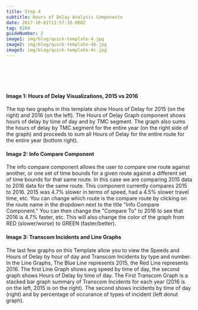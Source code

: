 ```yaml
---
title: Step 4
subtitle: Hours of Delay Analysis Components
date: 2017-10-01T11:57:10.000Z
tag: 0204
guideNumber: 2
image1: img/blog/quick-template-4.jpg
image2: img/blog/quick-template-4b.jpg
image3: img/blog/quick-template-4c.jpg
---
```


# &nbsp; 
#### Image 1: Hours of Delay Visualizations, 2015 vs 2016
The top two graphs in this template show Hours of Delay for 2015 (on the right) and 2016 (on the left). The Hours of Delay Graph component shows hours of delay by time of day and by TMC segment. The graph also sums the hours of delay by TMC segment for the entire year (on the right side of the graph) and proceeds to sum all Hours of Delay for the entire route for the entire year (bottom right).   

#### Image 2: Info Compare Component
The info compare component allows the user to compare one route against another, or one set of time bounds for a given route against a different set of time bounds for that same route. In this case we are comparing 2015 data to 2016 data for the same route. This component currently compares 2015 to 2016. 2015 was 4.7% slower in terms of speed, had a 4.5% slower travel time, etc. You can change which route is the compare route by clicking on the route name in the dropdown next to the title "Info Compare Component." You can then change the "Compare To" to 2016 to see that 2016 is 4.7% faster, etc. This will also change the color of the graph from RED (slower/worse) to GREEN (faster/better).

#### Image 3: Transcom Incidents and Line Graphs
The last few graphs on this Template allow you to view the Speeds and Hours of Delay by hour of day and Transcom Incidents by type and number. In the Line Graphs, The Blue Line represents 2015, the Red Line represents 2016. The first Line Graph shows avg speed by time of day, the second graph shows Hours of Delay by time of day. The First Transcom Graph is a stacked bar graph summary of Transcom Incidents for each year (2016 is on the left, 2015 is on the right). The second shows incidents by time of day (right) and by percentage of occurance of types of incident (left donut graph).
